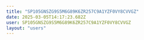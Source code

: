 ```yaml
---
title: "SP105GNSZG9S5M6G89K6ZR257C9A1YZF0VY8CVVGZ"
date: 2025-03-05T14:17:23.682Z
user: SP105GNSZG9S5M6G89K6ZR257C9A1YZF0VY8CVVGZ
layout: "users"
---
```

    